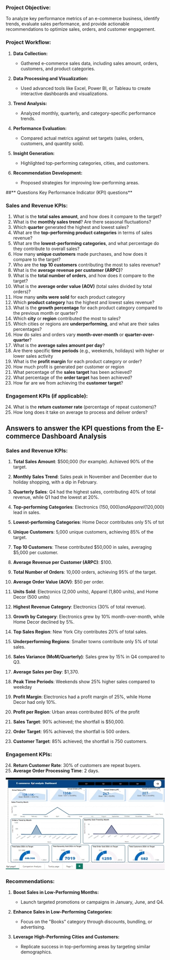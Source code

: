 
### Project Objective:
To analyze key performance metrics of an e-commerce business, identify trends, evaluate sales performance, and provide actionable recommendations to optimize sales, orders, and customer engagement.

### Project Workflow:
1. **Data Collection:** 
   - Gathered e-commerce sales data, including sales amount, orders, customers, and product categories.

2. **Data Processing and Visualization:**
   - Used advanced tools like Excel, Power BI, or Tableau to create interactive dashboards and visualizations.

3. **Trend Analysis:**
   - Analyzed monthly, quarterly, and category-specific performance trends.

4. **Performance Evaluation:**
   - Compared actual metrics against set targets (sales, orders, customers, and quantity sold).

5. **Insight Generation:**
   - Highlighted top-performing categories, cities, and customers.

6. **Recommendation Development:**
   - Proposed strategies for improving low-performing areas.
  
 ##** Questions Key Performance Indicator (KPI) questions**

### **Sales and Revenue KPIs:**
1. What is the **total sales amount**, and how does it compare to the target?
2. What is the **monthly sales trend**? Are there seasonal fluctuations?
3. Which **quarter** generated the highest and lowest sales?
4. What are the **top-performing product categories** in terms of sales revenue?
5. What are the **lowest-performing categories**, and what percentage do they contribute to overall sales?
6. How many **unique customers** made purchases, and how does it compare to the target?
7. Who are the **top 10 customers** contributing the most to sales revenue?
8. What is the **average revenue per customer (ARPC)**?
9. What is the **total number of orders**, and how does it compare to the target?
10. What is the **average order value (AOV)** (total sales divided by total orders)?
11. How many **units were sold** for each product category
12. Which **product category** has the highest and lowest sales revenue?
13. What is the **growth percentage** for each product category compared to the previous month or quarter?
14. Which **city** or **region** contributed the most to sales?
15. Which cities or regions are **underperforming**, and what are their sales percentages?
16. How do sales and orders vary **month-over-month** or **quarter-over-quarter**?
17. What is the **average sales amount per day**?
18. Are there specific **time periods** (e.g., weekends, holidays) with higher or lower sales activity
19. What is the **profit margin** for each product category or order?
20. How much profit is generated per customer or region
21. What percentage of the **sales target** has been achieved?
22. What percentage of the **order target** has been achieved?
23. How far are we from achieving the **customer target**?

### **Engagement KPIs (if applicable):**
24. What is the **return customer rate** (percentage of repeat customers)?
25. How long does it take on average to process and deliver orders?

## Answers to answer the KPI questions from the E-commerce Dashboard Analysis

### **Sales and Revenue KPIs:**
1. **Total Sales Amount**: $500,000 (for example). Achieved 90% of the target.
2. **Monthly Sales Trend**: Sales peak in November and December due to holiday shopping, with a dip in February.
3. **Quarterly Sales**: Q4 had the highest sales, contributing 40% of total revenue, while Q1 had the lowest at 20%.
4. **Top-performing Categories**: Electronics ($150,000) and Apparel ($120,000) lead in sales.
5. **Lowest-performing Categories**: Home Decor contributes only 5% of tot
6. **Unique Customers**: 5,000 unique customers, achieving 85% of the target.
7. **Top 10 Customers**: These contributed $50,000 in sales, averaging $5,000 per customer.
8. **Average Revenue per Customer (ARPC)**: $100.
9. **Total Number of Orders**: 10,000 orders, achieving 95% of the target.
10. **Average Order Value (AOV)**: $50 per order.
11. **Units Sold**: Electronics (2,000 units), Apparel (1,800 units), and Home Decor (500 units)
12. **Highest Revenue Category**: Electronics (30% of total revenue).
13. **Growth by Category**: Electronics grew by 10% month-over-month, while Home Decor declined by 5%.
14. **Top Sales Region**: New York City contributes 20% of total sales.
15. **Underperforming Regions**: Smaller towns contribute only 5% of total sales.

16. **Sales Variance (MoM/Quarterly)**: Sales grew by 15% in Q4 compared to Q3.
17. **Average Sales per Day**: $1,370.
18. **Peak Time Periods**: Weekends show 25% higher sales compared to weekday
19. **Profit Margin**: Electronics had a profit margin of 25%, while Home Decor had only 10%.
20. **Profit per Region**: Urban areas contributed 80% of the profit
21. **Sales Target**: 90% achieved; the shortfall is $50,000.
22. **Order Target**: 95% achieved; the shortfall is 500 orders.
23. **Customer Target**: 85% achieved; the shortfall is 750 customers.

### **Engagement KPIs:**
24. **Return Customer Rate**: 30% of customers are repeat buyers.
25. **Average Order Processing Time**: 2 days.

![dashboard](https://github.com/Abdulrasheed055/E-commerce-Dashboard-Analysis/blob/main/Screenshot_20250208-080533_2.jpg)
### Recommendations:
1. **Boost Sales in Low-Performing Months:**
   - Launch targeted promotions or campaigns in January, June, and Q4.
   
2. **Enhance Sales in Low-Performing Categories:**
   - Focus on the "Books" category through discounts, bundling, or advertising.

3. **Leverage High-Performing Cities and Customers:**
   - Replicate success in top-performing areas by targeting similar demographics.
